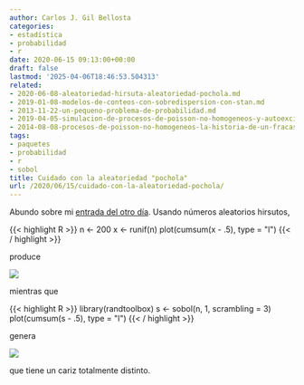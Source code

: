 ```yaml
---
author: Carlos J. Gil Bellosta
categories:
- estadística
- probabilidad
- r
date: 2020-06-15 09:13:00+00:00
draft: false
lastmod: '2025-04-06T18:46:53.504313'
related:
- 2020-06-08-aleatoriedad-hirsuta-aleatoriedad-pochola.md
- 2019-01-08-modelos-de-conteos-con-sobredispersion-con-stan.md
- 2013-11-22-un-pequeno-problema-de-probabilidad.md
- 2019-04-05-simulacion-de-procesos-de-poisson-no-homogeneos-y-autoexcitados.md
- 2014-08-08-procesos-de-poisson-no-homogeneos-la-historia-de-un-fracaso.md
tags:
- paquetes
- probabilidad
- r
- sobol
title: Cuidado con la aleatoriedad "pochola"
url: /2020/06/15/cuidado-con-la-aleatoriedad-pochola/
---
```


Abundo sobre mi [entrada del otro día](https://datanalytics.com/2020/06/08/aleatoriedad-hirsuta-aleatoriedad-pochola/). Usando números aleatorios hirsutos,

{{< highlight R >}}
n <- 200
x <- runif(n)
plot(cumsum(x - .5), type = "l")
{{< / highlight >}}

produce

![](/wp-uploads/2020/06/random_walk_hirsuto.png#center)

mientras que

{{< highlight R >}}
library(randtoolbox)
s <- sobol(n, 1, scrambling = 3)
plot(cumsum(s - .5), type = "l")
{{< / highlight >}}

genera

![](/wp-uploads/2020/06/random_walk_pocholo.png#center)

que tiene un cariz totalmente distinto.
